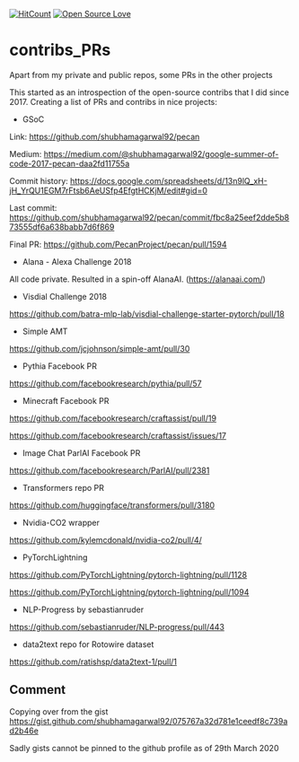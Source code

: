 [![HitCount](http://hits.dwyl.io/shubhamagarwal92/contribs_PRs.svg)](http://hits.dwyl.io/shubhamagarwal92/contribs_PRs) [![Open Source Love](https://badges.frapsoft.com/os/v1/open-source.png?v=103)](https://github.com/ellerbrock/open-source-badges/)


# contribs_PRs
Apart from my private and public repos, some PRs in the other projects

This started as an introspection of the open-source contribs that I did since 2017. Creating a list of PRs and contribs in nice projects:

- GSoC

Link: https://github.com/shubhamagarwal92/pecan

Medium: https://medium.com/@shubhamagarwal92/google-summer-of-code-2017-pecan-daa2fd11755a

Commit history: https://docs.google.com/spreadsheets/d/13n9lQ_xH-jH_YrQU1EGM7rFtsb6AeUSfp4EfgtHCKjM/edit#gid=0

Last commit: https://github.com/shubhamagarwal92/pecan/commit/fbc8a25eef2dde5b873555df6a638babb7d6f869

Final PR: https://github.com/PecanProject/pecan/pull/1594

- Alana - Alexa Challenge 2018

All code private. Resulted in a spin-off AlanaAI. (https://alanaai.com/) 

- Visdial Challenge 2018

https://github.com/batra-mlp-lab/visdial-challenge-starter-pytorch/pull/18

- Simple AMT

https://github.com/jcjohnson/simple-amt/pull/30

- Pythia Facebook PR

https://github.com/facebookresearch/pythia/pull/57

- Minecraft Facebook PR

https://github.com/facebookresearch/craftassist/pull/19

https://github.com/facebookresearch/craftassist/issues/17

- Image Chat ParlAI Facebook PR

https://github.com/facebookresearch/ParlAI/pull/2381

- Transformers repo PR

https://github.com/huggingface/transformers/pull/3180

- Nvidia-CO2 wrapper

https://github.com/kylemcdonald/nvidia-co2/pull/4/

- PyTorchLightning

https://github.com/PyTorchLightning/pytorch-lightning/pull/1128

https://github.com/PyTorchLightning/pytorch-lightning/pull/1094

- NLP-Progress by sebastianruder

https://github.com/sebastianruder/NLP-progress/pull/443

- data2text repo for Rotowire dataset

https://github.com/ratishsp/data2text-1/pull/1


## Comment

Copying over from the gist https://gist.github.com/shubhamagarwal92/075767a32d781e1ceedf8c739ad2b46e

Sadly gists cannot be pinned to the github profile as of 29th March 2020



